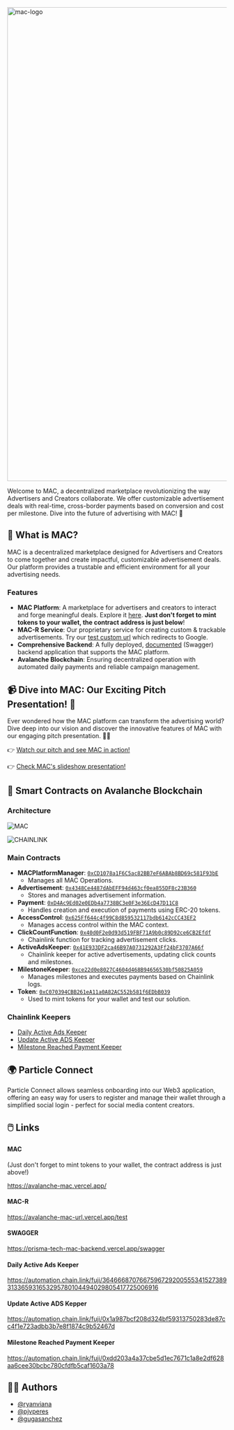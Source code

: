 <img width="1086" alt="mac-logo" src="https://github.com/ryanviana/mac/assets/70733914/432baa45-366b-4bc2-aaf4-16c88ec60aa2">

Welcome to MAC, a decentralized marketplace revolutionizing the way Advertisers and Creators collaborate. We offer customizable advertisement deals with real-time, cross-border payments based on conversion and cost per milestone. Dive into the future of advertising with MAC! 🚀

## 🌟 What is MAC?

MAC is a decentralized marketplace designed for Advertisers and Creators to come together and create impactful, customizable advertisement deals. Our platform provides a trustable and efficient environment for all your advertising needs.

### Features

- **MAC Platform**: A marketplace for advertisers and creators to interact and forge meaningful deals. Explore it [here](https://avalanche-mac.vercel.app/). **Just don't forget to mint tokens to your wallet, the contract address is just below**!
- **MAC-R Service**: Our proprietary service for creating custom & trackable advertisements. Try our [test custom url](https://avalanche-mac-url.vercel.app/test) which redirects to Google.
- **Comprehensive Backend**: A fully deployed, [documented](https://prisma-tech-mac-backend.vercel.app/swagger) (Swagger) backend application that supports the MAC platform.
- **Avalanche Blockchain**: Ensuring decentralized operation with automated daily payments and reliable campaign management.

## 📹 Dive into MAC: Our Exciting Pitch Presentation! 🌟

Ever wondered how the MAC platform can transform the advertising world? Dive deep into our vision and discover the innovative features of MAC with our engaging pitch presentation. 🚀🎥

👉 [Watch our pitch and see MAC in action!](https://youtu.be/Ay8OJkFNwkg)

👉 [Check MAC's slideshow presentation!](https://www.canva.com/design/DAF9ivFcW38/uxTvzCmQmfAECCjMqo2lug/view?utm_content=DAF9ivFcW38&utm_campaign=share_your_design&utm_medium=link&utm_source=shareyourdesignpanel)

## 🚀 Smart Contracts on Avalanche Blockchain

### Architecture

![MAC](https://github.com/ryanviana/mac/assets/70733914/cb2d9af5-a3f2-4043-a34f-e4dac08f93b7)

![CHAINLINK](https://github.com/pjvperes/avalanche-mac/assets/70733914/2a1fb615-19c4-4514-bd71-b96c6db5a9c3)

### Main Contracts

- **MACPlatformManager**: [`0xCD1078a1F6C5ac82BB7eF6ABAb8BD69c581F93bE`](https://subnets-test.avax.network/c-chain/address/0x07c420C56BaeFc7cD6c4828d58d68e6ba23B1d28)
  - Manages all MAC Operations.
- **Advertisement**: [`0x4348Ce4487dAbEFF94d463cf0ea855DF8c23B360`](https://subnets-test.avax.network/c-chain/address/0x4348Ce4487dAbEFF94d463cf0ea855DF8c23B360)
  - Stores and manages advertisement information.
- **Payment**: [`0xD4Ac9Ed02e0EDb4a7738BC3e0F3e36EcD47D11C8`](https://subnets-test.avax.network/c-chain/address/0xD4Ac9Ed02e0EDb4a7738BC3e0F3e36EcD47D11C8)
  - Handles creation and execution of payments using ERC-20 tokens.
- **AccessControl**: [`0x625Ff644c4f99C8d859532117bdb6142cCC43EF2`](https://subnets-test.avax.network/c-chain/address/0x625Ff644c4f99C8d859532117bdb6142cCC43EF2)
  - Manages access control within the MAC context.
- **ClickCountFunction**: [`0x40d0F2e0d93d519FBF71A9b0c89D92ce6CB2Efdf`](https://subnets-test.avax.network/c-chain/address/0x40d0F2e0d93d519FBF71A9b0c89D92ce6CB2Efdf)
  - Chainlink function for tracking advertisement clicks.
- **ActiveAdsKeeper**: [`0x41E933DF2ca46B97A0731292A3Ff24bF3707A66f`](https://subnets-test.avax.network/c-chain/address/0x41E933DF2ca46B97A0731292A3Ff24bF3707A66f)
  - Chainlink keeper for active advertisements, updating click counts and milestones.
- **MilestoneKeeper**: [`0xce22d0e8027C4604d468B94656530bf50825A059`](https://subnets-test.avax.network/c-chain/address/0xce22d0e8027C4604d468B94656530bf50825A059)
  - Manages milestones and executes payments based on Chainlink logs.
- **Token**: [`0xC070394CBB261eA11a0A82AC552b581f6EDbB039`](https://subnets-test.avax.network/c-chain/address/0xC070394CBB261eA11a0A82AC552b581f6EDbB039)
  - Used to mint tokens for your wallet and test our solution.

### Chainlink Keepers

- [Daily Active Ads Keeper](https://automation.chain.link/fuji/3646668707667596729200555341527389313365931653295780104494029805417725006916)
- [Update Active ADS Keeper](https://automation.chain.link/fuji/0x1a987bcf208d324bf59313750283de87cc4f1e723adbb3b7e8f1874c9b52467d)
- [Milestone Reached Payment Keeper](https://automation.chain.link/fuji/0xdd203a4a37cbe5d1ec7671c1a8e2df628aa6cee30bcbc780cfdfb5caf1603a78)

## 🌍 Particle Connect

Particle Connect allows seamless onboarding into our Web3 application, offering an easy way for users to register and manage their wallet through a simplified social login - perfect for social media content creators.

## 🖱️ Links

#### MAC

(Just don't forget to mint tokens to your wallet, the contract address is just above!)

https://avalanche-mac.vercel.app/

#### MAC-R

https://avalanche-mac-url.vercel.app/test

#### SWAGGER

https://prisma-tech-mac-backend.vercel.app/swagger

#### Daily Active Ads Keeper

https://automation.chain.link/fuji/3646668707667596729200555341527389313365931653295780104494029805417725006916

#### Update Active ADS Kepper

https://automation.chain.link/fuji/0x1a987bcf208d324bf59313750283de87cc4f1e723adbb3b7e8f1874c9b52467d

#### Milestone Reached Payment Keeper

https://automation.chain.link/fuji/0xdd203a4a37cbe5d1ec7671c1a8e2df628aa6cee30bcbc780cfdfb5caf1603a78

## 👨‍💻 Authors

- [@ryanviana](https://www.github.com/ryanviana)
- [@pjvperes](https://www.github.com/pjvperes)
- [@gugasanchez](https://www.github.com/gugasanchez)
